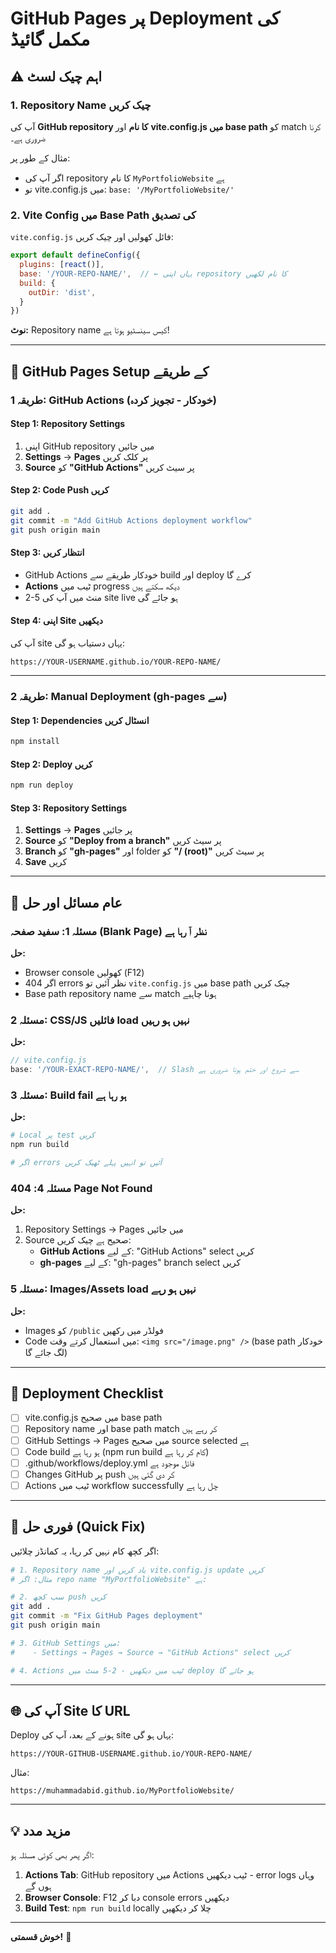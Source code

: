 # GitHub Pages پر Deployment کی مکمل گائیڈ

## ⚠️ اہم چیک لسٹ

### 1. Repository Name چیک کریں

آپ کی **GitHub repository کا نام** اور **vite.config.js میں base path** کو match کرنا ضروری ہے۔

مثال کے طور پر:
- اگر آپ کی repository کا نام `MyPortfolioWebsite` ہے
- تو vite.config.js میں: `base: '/MyPortfolioWebsite/'`

### 2. Vite Config میں Base Path کی تصدیق

`vite.config.js` فائل کھولیں اور چیک کریں:

```javascript
export default defineConfig({
  plugins: [react()],
  base: '/YOUR-REPO-NAME/',  // ← یہاں اپنی repository کا نام لکھیں
  build: {
    outDir: 'dist',
  }
})
```

**نوٹ:** Repository name کیس سینسٹیو ہوتا ہے!

---

## 🚀 GitHub Pages Setup کے طریقے

### طریقہ 1: GitHub Actions (خودکار - تجویز کردہ)

#### Step 1: Repository Settings
1. اپنی GitHub repository میں جائیں
2. **Settings** → **Pages** پر کلک کریں
3. **Source** کو **"GitHub Actions"** پر سیٹ کریں

#### Step 2: Code Push کریں
```bash
git add .
git commit -m "Add GitHub Actions deployment workflow"
git push origin main
```

#### Step 3: انتظار کریں
- GitHub Actions خودکار طریقے سے build اور deploy کرے گا
- **Actions** ٹیب میں progress دیکھ سکتے ہیں
- 2-5 منٹ میں آپ کی site live ہو جائے گی

#### Step 4: اپنی Site دیکھیں
آپ کی site یہاں دستیاب ہو گی:
```
https://YOUR-USERNAME.github.io/YOUR-REPO-NAME/
```

---

### طریقہ 2: Manual Deployment (gh-pages سے)

#### Step 1: Dependencies انسٹال کریں
```bash
npm install
```

#### Step 2: Deploy کریں
```bash
npm run deploy
```

#### Step 3: Repository Settings
1. **Settings** → **Pages** پر جائیں
2. **Source** کو **"Deploy from a branch"** پر سیٹ کریں
3. **Branch** کو **"gh-pages"** اور folder کو **"/ (root)"** پر سیٹ کریں
4. **Save** کریں

---

## 🔧 عام مسائل اور حل

### مسئلہ 1: سفید صفحہ (Blank Page) نظر آ رہا ہے

**حل:**
- Browser console کھولیں (F12)
- اگر 404 errors نظر آئیں تو `vite.config.js` میں base path چیک کریں
- Base path repository name سے match ہونا چاہیے

### مسئلہ 2: CSS/JS فائلیں load نہیں ہو رہیں

**حل:**
```javascript
// vite.config.js
base: '/YOUR-EXACT-REPO-NAME/',  // Slash سے شروع اور ختم ہونا ضروری ہے
```

### مسئلہ 3: Build fail ہو رہا ہے

**حل:**
```bash
# Local پر test کریں
npm run build

# اگر errors آئیں تو انہیں پہلے ٹھیک کریں
```

### مسئلہ 4: 404 Page Not Found

**حل:**
1. Repository Settings → Pages میں جائیں
2. Source صحیح ہے چیک کریں:
   - **GitHub Actions** کے لیے: "GitHub Actions" select کریں
   - **gh-pages** کے لیے: "gh-pages" branch select کریں

### مسئلہ 5: Images/Assets load نہیں ہو رہے

**حل:**
- Images کو `/public` فولڈر میں رکھیں
- Code میں استعمال کرتے وقت: `<img src="/image.png" />` (base path خودکار لگ جائے گا)

---

## 📝 Deployment Checklist

- [ ] vite.config.js میں صحیح base path
- [ ] Repository name اور base path match کر رہے ہیں
- [ ] GitHub Settings → Pages میں صحیح source selected ہے
- [ ] Code build ہو رہا ہے (npm run build کام کر رہا ہے)
- [ ] .github/workflows/deploy.yml فائل موجود ہے
- [ ] Changes GitHub پر push کر دی گئی ہیں
- [ ] Actions ٹیب میں workflow successfully چل رہا ہے

---

## 🎯 فوری حل (Quick Fix)

اگر کچھ کام نہیں کر رہا، یہ کمانڈز چلائیں:

```bash
# 1. Repository name یاد کریں اور vite.config.js update کریں
# مثال: اگر repo name "MyPortfolioWebsite" ہے:

# 2. سب کچھ push کریں
git add .
git commit -m "Fix GitHub Pages deployment"
git push origin main

# 3. GitHub Settings میں:
#    - Settings → Pages → Source → "GitHub Actions" select کریں

# 4. Actions ٹیب میں دیکھیں - 2-5 منٹ میں deploy ہو جائے گا
```

---

## 🌐 آپ کی Site کا URL

Deploy ہونے کے بعد، آپ کی site یہاں ہو گی:

```
https://YOUR-GITHUB-USERNAME.github.io/YOUR-REPO-NAME/
```

مثال:
```
https://muhammadabid.github.io/MyPortfolioWebsite/
```

---

## 💡 مزید مدد

اگر پھر بھی کوئی مسئلہ ہو:

1. **Actions Tab**: GitHub repository میں Actions ٹیب دیکھیں - error logs وہاں ہوں گے
2. **Browser Console**: F12 دبا کر console errors دیکھیں
3. **Build Test**: `npm run build` locally چلا کر دیکھیں

---

**خوش قسمتی!** 🎉 

